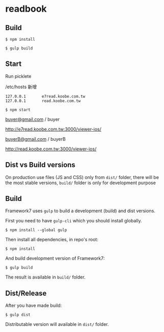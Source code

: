 readbook
==========

## Build

```
$ npm install

$ gulp build

```

## Start
Run picklete

/etc/hosts 新增
```
127.0.0.1       e7read.koobe.com.tw
127.0.0.1       read.koobe.com.tw
```
```
$ npm start
```
buyer@gmail.com / buyer

http://e7read.koobe.com.tw:3000/viewer-ios/

buyerB@gmail.com / buyerB

http://read.koobe.com.tw:3000/viewer-ios/


## Dist vs Build versions

On production use files (JS and CSS) only from `dist/` folder, there will be the most stable versions, `build/` folder is only for development purpose

## Build

Framework7 uses `gulp` to build a development (build) and dist versions.

First you need to have `gulp-cli` which you should install globally.

```
$ npm install --global gulp
```

Then install all dependencies, in repo's root:

```
$ npm install
```

And build development version of Framework7:
```
$ gulp build
```

The result is available in `build/` folder.

## Dist/Release

After you have made build:

```
$ gulp dist
```

Distributable version will available in `dist/` folder.
